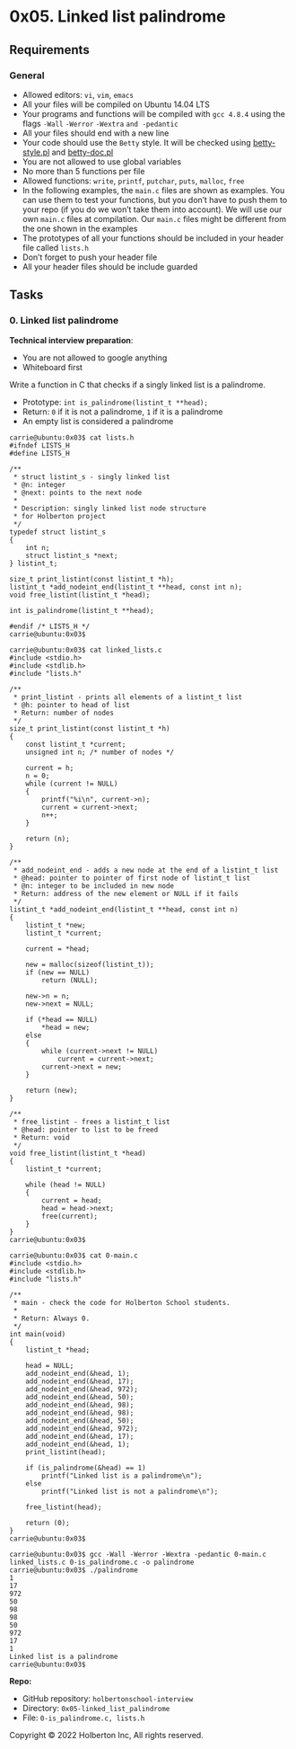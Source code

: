 # 0x05. Linked list palindrome


## Requirements

### General

-   Allowed editors:  `vi`,  `vim`,  `emacs`
-   All your files will be compiled on Ubuntu 14.04 LTS
-   Your programs and functions will be compiled with  `gcc 4.8.4`  using the flags  `-Wall`  `-Werror`  `-Wextra`  `and -pedantic`
-   All your files should end with a new line
-   Your code should use the  `Betty`  style. It will be checked using  [betty-style.pl](https://github.com/holbertonschool/Betty/blob/master/betty-style.pl "betty-style.pl")  and  [betty-doc.pl](https://github.com/holbertonschool/Betty/blob/master/betty-doc.pl "betty-doc.pl")
-   You are not allowed to use global variables
-   No more than 5 functions per file
-   Allowed functions:  `write`,  `printf`,  `putchar`,  `puts`,  `malloc`,  `free`
-   In the following examples, the  `main.c`  files are shown as examples. You can use them to test your functions, but you don’t have to push them to your repo (if you do we won’t take them into account). We will use our own  `main.c`  files at compilation. Our  `main.c`  files might be different from the one shown in the examples
-   The prototypes of all your functions should be included in your header file called  `lists.h`
-   Don’t forget to push your header file
-   All your header files should be include guarded

## Tasks

### 0. Linked list palindrome


**Technical interview preparation**:

-   You are not allowed to google anything
-   Whiteboard first

Write a function in C that checks if a singly linked list is a palindrome.

-   Prototype:  `int is_palindrome(listint_t **head);`
-   Return:  `0`  if it is not a palindrome,  `1`  if it is a palindrome
-   An empty list is considered a palindrome

```shell
carrie@ubuntu:0x03$ cat lists.h 
#ifndef LISTS_H
#define LISTS_H

/**
 * struct listint_s - singly linked list
 * @n: integer
 * @next: points to the next node
 *
 * Description: singly linked list node structure
 * for Holberton project
 */
typedef struct listint_s
{
    int n;
    struct listint_s *next;
} listint_t;

size_t print_listint(const listint_t *h);
listint_t *add_nodeint_end(listint_t **head, const int n);
void free_listint(listint_t *head);

int is_palindrome(listint_t **head);

#endif /* LISTS_H */
carrie@ubuntu:0x03$

```

```shell
carrie@ubuntu:0x03$ cat linked_lists.c 
#include <stdio.h>
#include <stdlib.h>
#include "lists.h"

/**
 * print_listint - prints all elements of a listint_t list
 * @h: pointer to head of list
 * Return: number of nodes
 */
size_t print_listint(const listint_t *h)
{
    const listint_t *current;
    unsigned int n; /* number of nodes */

    current = h;
    n = 0;
    while (current != NULL)
    {
        printf("%i\n", current->n);
        current = current->next;
        n++;
    }

    return (n);
}

/**
 * add_nodeint_end - adds a new node at the end of a listint_t list
 * @head: pointer to pointer of first node of listint_t list
 * @n: integer to be included in new node
 * Return: address of the new element or NULL if it fails
 */
listint_t *add_nodeint_end(listint_t **head, const int n)
{
    listint_t *new;
    listint_t *current;

    current = *head;

    new = malloc(sizeof(listint_t));
    if (new == NULL)
        return (NULL);

    new->n = n;
    new->next = NULL;

    if (*head == NULL)
        *head = new;
    else
    {
        while (current->next != NULL)
            current = current->next;
        current->next = new;
    }

    return (new);
}

/**
 * free_listint - frees a listint_t list
 * @head: pointer to list to be freed
 * Return: void
 */
void free_listint(listint_t *head)
{
    listint_t *current;

    while (head != NULL)
    {
        current = head;
        head = head->next;
        free(current);
    }
}
carrie@ubuntu:0x03$

```

```shell
carrie@ubuntu:0x03$ cat 0-main.c
#include <stdio.h>
#include <stdlib.h>
#include "lists.h"

/**
 * main - check the code for Holberton School students.
 *
 * Return: Always 0.
 */
int main(void)
{
    listint_t *head;

    head = NULL;
    add_nodeint_end(&head, 1);
    add_nodeint_end(&head, 17);
    add_nodeint_end(&head, 972);
    add_nodeint_end(&head, 50);
    add_nodeint_end(&head, 98);
    add_nodeint_end(&head, 98);
    add_nodeint_end(&head, 50);
    add_nodeint_end(&head, 972);
    add_nodeint_end(&head, 17);
    add_nodeint_end(&head, 1);
    print_listint(head);

    if (is_palindrome(&head) == 1)
        printf("Linked list is a palindrome\n");
    else
        printf("Linked list is not a palindrome\n");

    free_listint(head);

    return (0);
}
carrie@ubuntu:0x03$

```

```shell
carrie@ubuntu:0x03$ gcc -Wall -Werror -Wextra -pedantic 0-main.c linked_lists.c 0-is_palindrome.c -o palindrome
carrie@ubuntu:0x03$ ./palindrome
1
17
972
50
98
98
50
972
17
1
Linked list is a palindrome
carrie@ubuntu:0x03$

```

**Repo:**

-   GitHub repository:  `holbertonschool-interview`
-   Directory:  `0x05-linked_list_palindrome`
-   File:  `0-is_palindrome.c, lists.h`



Copyright © 2022 Holberton Inc, All rights reserved.